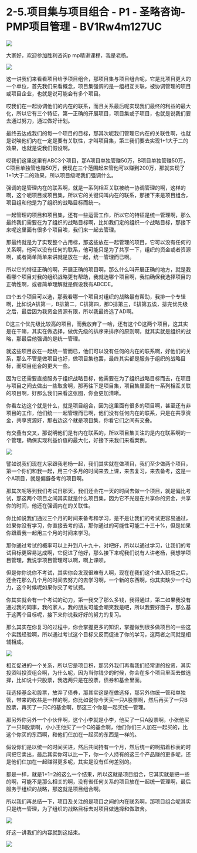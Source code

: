 # 2-5.项目集与项目组合 - P1 - 圣略咨询-PMP项目管理 - BV1Rw4m127UC

![](img/5b108226dd8ce4ebd4ecb47120c31d82_0.png)

大家好，欢迎参加胜利咨询p mp精讲课程，我是老杨。

![](img/5b108226dd8ce4ebd4ecb47120c31d82_2.png)

这一讲我们来看看项目给予项目组合，那项目集与项目组合呢，它是比项目更大的一个单位，首先我们来看概念，项目集强调的是一组相互关联，被协调管理的项目或项目企业，也就是说可能会有多个项目。

哎我们在一起协调他们的内在的联系，而且关系最后呢实现我们最终的利益的最大化，所以它有三个特征，第一正确的开展项目，项目集或子项目，也就是说我们要去通过努力，通过做好计划。

最终去达成我们的每一个项目的目标，那其次呢我们管理它内在的关联性啊，也就是说唉他们内在一定是要有关联性，才叫项目集，第三我们要去实现1+1大于二的效果，也就是说我们假设啊。

哎我们这里这里有ABC3个项目，那A项目单独管赚50万，B项目单独管赚50万，C项目单独管也赚50万，我现在三个范围起来管他可以赚到200万，那就实现了1+1大于二的效果，所以项目级呢我们强调什么。

强调的是管理内在的联系啊，就是一系列相互关联被统一协调管理的啊，这样的啊，这个呃项目或项目集，所以它的关键词叫内在的联系，那接下来是项目组合，项目组和他是为了组织的战略目标而统一。

一起管理的项目和项目集，还有一些运营工作，所以它的特征是统一管理啊，那么最终我们需要在为了组织的战略目标啊，比如我们定的组织一个战略目标，那接下来呢这里面有很多个项目唉，我们来一起去管理。

那最终就是为了实现整个占用标，那这些放在一起管理的项目，它可以没有任何的关系啊，他可以没有任何的联系，他可能只是为了共享一下，组织的资金或者资源啊，或者简单简单来讲就是放在一起，统一管理而已啊。

所以它的特征正确的啊，开展正确的项目啊，那么什么叫开展正确的地方，就是我看哪个项目对我的组织战略更有帮助，我就选哪个项目啊，我怕确保我选择项目的正确性啊，或者简单理解就是假设我有ABCDE。

四个五个项目可以选，那我看哪一个项目对组织的战略最有帮助，我排一个专辑啊，比如说A排第一，B排第二，C排第四，那D排第三，E排第五诶，排完优先级之后，最后因为我资金资源有限，所以我最终选了AD啊。

D这三个优先级比较高的项目，而我放弃了一哈，还有这个D这两个项目，这其实是在干嘛，其实在做选择，做优先级的排序来排序的原则啊，就其实就是组织的战略，那最后他强调的是统一管理。

就这些项目放在一起统一管而已，他们可以没有任何的内在的联系啊，好他们的关系，那么不管是做项目也好，做项目集也罢，最终其实都是服务于组织的战略目标，而项目组合的更大一些。

因为它还需要直接服务于组织战略目标，他需要在为了组织战略目标而去，在项目与项目之间去做出一些取舍啊，那再往下是项目集，项目集里面有一系列相互关联的项目啊，好那么我们来看这张图，你会更加清晰。

你看左边这个就是什么，就是项目组合，因为这里面有很多的项目啊，甚至还有非项目的工作，他们统一一起管理而已啊，他们没有任何内在的联系，只是在共享资金，共享资源好，那右边这个就是项目集，你看它们之间有交叠。

有交叠有交叉，那说明他们是有内在联系的，所以项目集关注的是内在联系啊的一个管理，确保实现利益价值的最大化，好接下来我们来看案例。



![](img/5b108226dd8ce4ebd4ecb47120c31d82_4.png)

譬如说我们现在大家跟我老杨一起，我们其实就在做项目，我们至少做两个项目，第一个你们和我一起，用三个多月的时间来去上课，来去复习，来去备考，这是一个A项目，就是偏僻备考的项目啊。

那其次呢等到我们考试日那天，我们还会花一天的时间去做一个项目，就是偏比考试，那这两个项目之间其实就是什么项目集，因为它不光是在共享你的资金，共享你的时间，他还在强调内在的关联性。

你比如说我们通过三个月的时间来备考和学习，是不是让我们的考试更容易通过，如果你没有学习，你直接去考的话，那你通过的可能性可能二十三十%，但是如果你跟着我一起用三个月的时间来学习。

那你通过考试的概率可以上升到八十九十，对吧好，所以以通过学习，让我们的考试目标更容易达成啊，它促进了他好，那么接下来呢我们说有人讲老杨，我想学项目管理，我说学项目管理可以啊，啊上课呗。

但是你你说你不考试，其实你会发现很难有人啊，现在在我们这个进入职场之后，还会花那么几个月的时间去努力的去学习啊，一个新的东西啊，你其实缺少一个动力，这个时候呢如果你交了考试费。

你其实就会有一个考试的动力，第一我交了那么多钱，我得通过，第二如果我没有通过我的同事，我的家人，我的朋友可能会嘲笑我是吧，所以我要好面子，那么基于这两个目标呢，接下来你说我好好的努力的复习。

那么其实在你复习的过程中，你会掌握更多的知识，掌握做到很多做项目的一些这个实践经验啊，所以通过考试这个目标又反而促进了你的学习，这两者之间就是相辅相成。



![](img/5b108226dd8ce4ebd4ecb47120c31d82_6.png)

相互促进的一个关系，所以它是项目积，那另外我们再看我们经常讲的投资，其实投资叫投资组合啊，为什么呢，因为当你钱少的时候，你会在多个项目里面去做选择，比如说十只股票，我选两只是在股票，债券和基金里面。

我选择基金和股票，放弃了债券，那其实这是在做选择，那另外你统一管和单独管，带来的收益是一样的啊，你比如说你今天买一只A股票啊，然后再买了一只B股票，再买了一只C的基金啊，那这三个你是一起买统一管理。

那另外你另外一个小伙伴啊，这个小李就是小李，他买了一只A股票啊，小张他买了一只B股票啊，小小王他买了一个C的基金啊，他们你们三人加在一起买的，比这个你买的东西啊，和他们仨加在一起买的东西是一样的。

假设你们是以统一的时间买进，然后共同持有一个月，然后统一的啊掐着秒表的时间把它卖出，最后其实你可以比一下，你一个人持有的这三个产品赚的更多呢，还是他们仨加在一起赚得更多呢，其实是没有任何差别的。

都是一样，就是1+1=2的这么一个结果，所以这就是项目组合，它其实就是把一些的啊，可能不是那么相关的啊，没有省任何关系的项目放在一起统一管理啊，最后服务于组织的战略，那这就是项目组合啊。

所以我们再总结一下，项目及关注的是项目之间的内在联系啊，那项目组合呢其实只是统一管理，为了组织的战略目标去对项目做选择和做取舍。



![](img/5b108226dd8ce4ebd4ecb47120c31d82_8.png)

好这一讲我们的内容就到这结束。

![](img/5b108226dd8ce4ebd4ecb47120c31d82_10.png)